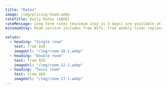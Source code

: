 ```yaml
---
title: "Rates"
image: /img/pricing-head.webp
rateTitle: Daily Rates ($AUD)
rateMessage: Long term rates (minimum stay is 3 days) are available at lower prices.
minimumStay: Room service includes free Wifi, free weekly linen replacement for long term stays (cleaning fees may apply).

values:
  - heading: "Single room"
    text: from $49 
    imageUrl: "/img/room-10-1.webp"
  - heading: "Double room"
    text: from $59 
    imageUrl: "/img/room-12-1.webp"
  - heading: "Twins room"
    text: from $69 
    imageUrl: "/img/room-17-1.webp"
---
```


